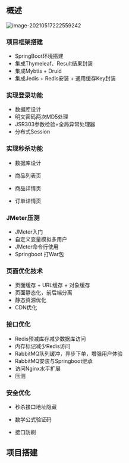 ## 概述

![image-20210517222559242](http://test-1874253.oss-cn-beijing.aliyuncs.com/img/image-20210517222559242.png)



### 项目框架搭建

- SpringBoot环境搭建
- 集成Thymeleaf、Result结果封装
- 集成Mybtis + Druid
- 集成Jedis + Redis安装 + 通用缓存Key封装





### 实现登录功能

- 数据库设计
- 明文密码两次MD5处理
- JSR303参数检验+全局异常处理器
- 分布式Session





### 实现秒杀功能

- 数据库设计

- 商品列表页

- 商品详情页

- 订单详情页

  

### JMeter压测

- JMeter入门
- 自定义变量模拟多用户
- JMeter命令行使用
- Springboot 打War包



### 页面优化技术

- 页面缓存 + URL缓存 + 对象缓存
- 页面静态化，前后端分离
- 静态资源优化
- CDN优化



### 接口优化

- Redis预减库存减少数据库访问
- 内存标记减少Redis访问
- RabbitMQ队列缓冲，异步下单，增强用户体验
- RabbitMQ安装与Springboot继承
- 访问Nginx水平扩展
- 压测



### 安全优化

- 秒杀接口地址隐藏

- 数学公式验证码

- 接口防刷

  



## 项目搭建

